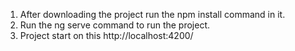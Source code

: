 1. After downloading the project run the npm install command in it.
2. Run the ng serve command to run the project.
3. Project start on this http://localhost:4200/
